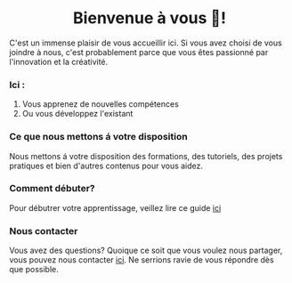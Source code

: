 <h1 style="text-align: center;">Bienvenue à vous 🙂!</h1>

C'est un immense plaisir de vous accueillir ici. Si vous avez choisi de vous joindre à nous, c'est probablement parce que vous êtes passionné par l'innovation et la créativité.

### Ici :

1. Vous apprenez de nouvelles compétences
2. Ou vous développez l'existant

### Ce que nous mettons á votre disposition

Nous mettons á votre disposition des formations, des tutoriels, des projets pratiques et bien d'autres contenus pour vous aidez.

### Comment débuter?

Pour débutrer votre apprentissage, veillez lire ce guide [ici](/profile/introduction.md)

### Nous contacter

Vous avez des questions? Quoique ce soit que vous voulez nous partager, vous pouvez nous contacter [ici](mailto:mabakal7@gmail.com). Ne serrions ravie de vous répondre dès que possible.

